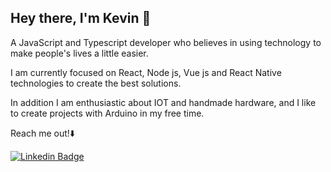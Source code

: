 ## Hey there, I'm Kevin  👋

A JavaScript and Typescript developer who believes in using technology to make people's lives a little easier. 

I am currently focused on React, Node js, Vue js and React Native technologies to create the best solutions.  

In addition I am enthusiastic about IOT and handmade hardware, and I like to create projects with Arduino in my free time.

Reach me out!⬇️

[![Linkedin Badge](https://img.shields.io/badge/-Kevin%20Rangel-blue?style=flat-square&logo=Linkedin&logoColor=white&link=https://www.linkedin.com/in/kevin-rangel-moreira-a282b780/)](https://www.linkedin.com/in/kevin-rangel-moreira-a282b780/) 
